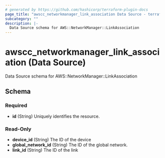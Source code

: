```yaml
---
# generated by https://github.com/hashicorp/terraform-plugin-docs
page_title: "awscc_networkmanager_link_association Data Source - terraform-provider-awscc"
subcategory: ""
description: |-
  Data Source schema for AWS::NetworkManager::LinkAssociation
---
```


# awscc_networkmanager_link_association (Data Source)

Data Source schema for AWS::NetworkManager::LinkAssociation



<!-- schema generated by tfplugindocs -->
## Schema

### Required

- **id** (String) Uniquely identifies the resource.

### Read-Only

- **device_id** (String) The ID of the device
- **global_network_id** (String) The ID of the global network.
- **link_id** (String) The ID of the link



